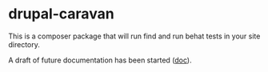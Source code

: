 # drupal-caravan
This is a composer package that will run find and run behat tests in your site directory.

A draft of future documentation has been started ([doc](https://docs.google.com/document/d/1DAoQHLwqRwjRmY-_oCjhcN1VJAritX-aaqXEK_ooMj8/edit#)).
